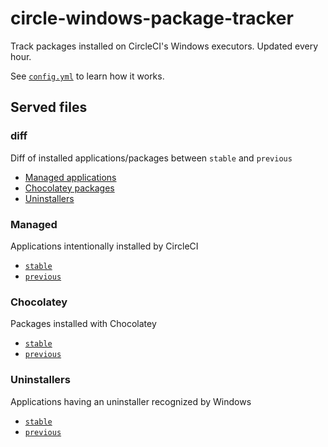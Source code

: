 # circle-windows-package-tracker

Track packages installed on CircleCI's Windows executors. Updated every hour.

See [`config.yml`](.circleci/config.yml) to learn how it works.

## Served files

### diff

Diff of installed applications/packages between `stable` and `previous`

* [Managed applications](dist/diff-managed.txt)
* [Chocolatey packages](dist/diff-chocolatey.txt)
* [Uninstallers](dist/diff-uninstallers.txt)

### Managed

Applications intentionally installed by CircleCI

* [`stable`](dist/managed-stable.md)
* [`previous`](dist/managed-previous.md)

### Chocolatey

Packages installed with Chocolatey

* [`stable`](dist/chocolatey-stable.txt)
* [`previous`](dist/chocolatey-previous.txt)

### Uninstallers

Applications having an uninstaller recognized by Windows

* [`stable`](dist/uninstallers-stable.txt)
* [`previous`](dist/uninstallers-previous.txt)
